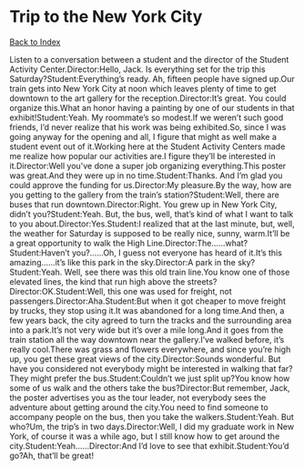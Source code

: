 # Trip to the New York City
[Back to Index](https://github.com/windows10010/tpoExtractor/blob/master/README.md)

Listen to a conversation between a student and the director of the Student Activity Center.Director:Hello, Jack. Is everything set for the trip this Saturday?Student:Everything’s ready. Ah, fifteen people have signed up.Our train gets into New York City at noon which leaves plenty of time to get downtown to the art gallery for the reception.Director:It’s great. You could organize this.What an honor having a painting by one of our students in that exhibit!Student:Yeah. My roommate’s so modest.If we weren’t such good friends, I’d never realize that his work was being exhibited.So, since I was going anyway for the opening and all, I figure that might as well make a student event out of it.Working here at the Student Activity Centers made me realize how popular our activities are.I figure they’ll be interested in it.Director:Well you've done a super job organizing everything.This poster was great.And they were up in no time.Student:Thanks. And I’m glad you could approve the funding for us.Director:My pleasure.By the way, how are you getting to the gallery from the train’s station?Student:Well, there are buses that run downtown.Director:Right. You grew up in New York City, didn’t you?Student:Yeah. But, the bus, well, that’s kind of what I want to talk to you about.Director:Yes.Student:I realized that at the last minute, but, well, the weather for Saturday is supposed to be really nice, sunny, warm.It’ll be a great opportunity to walk the High Line.Director:The……what?Student:Haven’t you?......Oh, I guess not everyone has heard of it.It’s this amazing……it’s like this park in the sky.Director:A park in the sky?Student:Yeah. Well, see there was this old train line.You know one of those elevated lines, the kind that run high above the streets?Director:OK.Student:Well, this one was used for freight, not passengers.Director:Aha.Student:But when it got cheaper to move freight by trucks, they stop using it.It was abandoned for a long time.And then, a few years back, the city agreed to turn the tracks and the surrounding area into a park.It’s not very wide but it’s over a mile long.And it goes from the train station all the way downtown near the gallery.I’ve walked before, it’s really cool.There was grass and flowers everywhere, and since you’re high up, you get these great views of the city.Director:Sounds wonderful. But have you considered not everybody might be interested in walking that far?They might prefer the bus.Student:Couldn’t we just split up?You know how some of us walk and the others take the bus?Director:But remember, Jack, the poster advertises you as the tour leader, not everybody sees the adventure about getting around the city.You need to find someone to accompany people on the bus, then you take the walkers.Student:Yeah. But who?Um, the trip’s in two days.Director:Well, I did my graduate work in New York, of course it was a while ago, but I still know how to get around the city.Student:Yeah……Director:And I’d love to see that exhibit.Student:You’d go?Ah, that’ll be great!